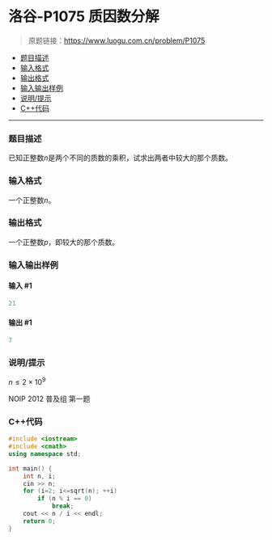 # 洛谷-P1075 质因数分解

> 原题链接：https://www.luogu.com.cn/problem/P1075

- [题目描述](#题目描述)
- [输入格式](#输入格式)
- [输出格式](#输出格式)
- [输入输出样例](#输入输出样例)
- [说明/提示](#说明/提示)
- [C++代码](#C++代码)

---

### <a name="题目描述">题目描述</a>

已知正整数$n$是两个不同的质数的乘积，试求出两者中较大的那个质数。

### <a name="输入格式">输入格式</a>

一个正整数$n$。

### <a name="输出格式">输出格式</a>

一个正整数$p$，即较大的那个质数。

### <a name="输入输出样例">输入输出样例</a>

#### 输入 #1

```c++
21
```

#### 输出 #1

```c++
7
```

### <a name="说明/提示">说明/提示</a>

$n≤2×10^9$

NOIP 2012 普及组 第一题

### <a name="C++代码">C++代码</a>

```c++
#include <iostream>
#include <cmath>
using namespace std;

int main() {
    int n, i;
    cin >> n;
    for (i=2; i<=sqrt(n); ++i)
        if (n % i == 0)
            break;
    cout << n / i << endl;
    return 0;
}
```